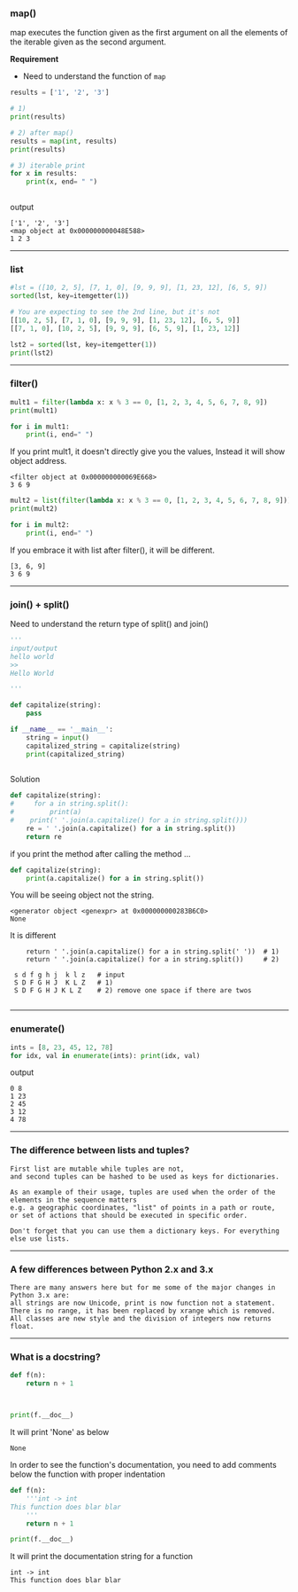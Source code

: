 
### map()

map executes the function given as the first argument on all the elements of the iterable given as the second argument.

__Requirement__

* Need to understand the function of `map`


```python
results = ['1', '2', '3']

# 1) 
print(results)

# 2) after map()
results = map(int, results) 
print(results)

# 3) iterable print
for x in results:
    print(x, end= " ")
    
```

output
```
['1', '2', '3']
<map object at 0x000000000048E588>
1 2 3 
```

---
### list

```python
#lst = ([10, 2, 5], [7, 1, 0], [9, 9, 9], [1, 23, 12], [6, 5, 9])
sorted(lst, key=itemgetter(1))

# You are expecting to see the 2nd line, but it's not
[[10, 2, 5], [7, 1, 0], [9, 9, 9], [1, 23, 12], [6, 5, 9]]
[[7, 1, 0], [10, 2, 5], [9, 9, 9], [6, 5, 9], [1, 23, 12]]

lst2 = sorted(lst, key=itemgetter(1))
print(lst2)

```



---
### filter()


```python
mult1 = filter(lambda x: x % 3 == 0, [1, 2, 3, 4, 5, 6, 7, 8, 9])
print(mult1)

for i in mult1:
    print(i, end=" ")

```
If you print mult1, it doesn't directly give you the values, Instead it will show object address.
```
<filter object at 0x000000000069E668>
3 6 9 
```

```python
mult2 = list(filter(lambda x: x % 3 == 0, [1, 2, 3, 4, 5, 6, 7, 8, 9]))
print(mult2)

for i in mult2:
    print(i, end=" ")  

```
If you embrace it with list after filter(), it will be different.
```
[3, 6, 9]
3 6 9 
```


---
### join() + split()

Need to understand the return type of split() and join()
```python
'''
input/output
hello world
>>
Hello World

'''

def capitalize(string):
    pass

if __name__ == '__main__':
    string = input()
    capitalized_string = capitalize(string)
    print(capitalized_string)
    
```
Solution
```python
def capitalize(string):
#     for a in string.split():
#         print(a)
#    print(' '.join(a.capitalize() for a in string.split()))
    re = ' '.join(a.capitalize() for a in string.split())
    return re
```
if you print the method after calling the method ...
```python
def capitalize(string):
    print(a.capitalize() for a in string.split())
```
You will be seeing object not the string.
```
<generator object <genexpr> at 0x000000000283B6C0>
None
```

It is different 

```
    return ' '.join(a.capitalize() for a in string.split(' '))  # 1)
    return ' '.join(a.capitalize() for a in string.split())     # 2)
    
 s d f g h j  k l z   # input
 S D F G H J  K L Z   # 1)
 S D F G H J K L Z    # 2) remove one space if there are twos
 
```

---

### enumerate()

```python
ints = [8, 23, 45, 12, 78]
for idx, val in enumerate(ints): print(idx, val)
```

output
```
0 8
1 23
2 45
3 12
4 78
```

---

### The difference between lists and tuples? 

```
First list are mutable while tuples are not, 
and second tuples can be hashed to be used as keys for dictionaries. 

As an example of their usage, tuples are used when the order of the elements in the sequence matters 
e.g. a geographic coordinates, "list" of points in a path or route, 
or set of actions that should be executed in specific order. 

Don't forget that you can use them a dictionary keys. For everything else use lists.
```

---
### A few differences between Python 2.x and 3.x

```
There are many answers here but for me some of the major changes in Python 3.x are: 
all strings are now Unicode, print is now function not a statement. 
There is no range, it has been replaced by xrange which is removed. 
All classes are new style and the division of integers now returns float.
```

---

### What is a docstring?

```python
def f(n):
	return n + 1



print(f.__doc__)
```
It will print 'None' as below
```
None
```

In order to see the function's documentation, you need to add comments below the function with proper indentation
```python
def f(n):
    '''int -> int
This function does blar blar
    '''
	return n + 1

print(f.__doc__)
```

It will print the documentation string for a function

```
int -> int
This function does blar blar
```
